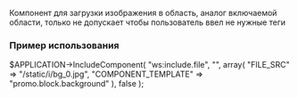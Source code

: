 
Компонент для загрузки изображения в область, аналог включаемой области, только не допускает чтобы пользователь ввел не нужные теги



### Пример использования ###


$APPLICATION->IncludeComponent(
	"ws:include.file", 
	"", 
	array(
		"FILE_SRC" => "/static/i/bg_0.jpg",
		"COMPONENT_TEMPLATE" => "promo.block.background"
	),
	false
);